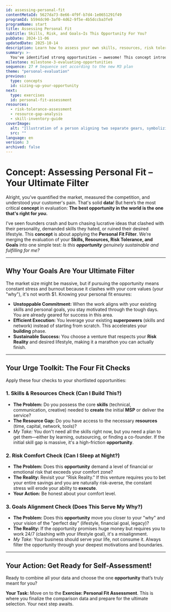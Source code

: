 ```yaml
---
id: assessing-personal-fit
contentMetaId: 5627da73-8e66-4f9f-b7d4-1e0651291f49
programId: b594dc90-3af0-4d62-9f5e-4b5dccba3fe9
programName: start
title: Assessing Personal Fit
subtitle: Skills, Risk, and Goals—Is This Opportunity For You?
pubDate: 2024-11-06
updatedDate: 2025-10-14
description: Learn how to assess your own skills, resources, risk tolerance, and goals against an opportunity to determine if it is truly the right venture for you.
summary: >-
  You've identified strong opportunities – awesome! This concept introduces the ultimate filter: **Personal Fit**. You'll learn to check if an opportunity aligns with your existing skills, available resources, comfort with risk, and personal goals. It's about ensuring your venture is not only profitable but also genuinely fulfilling and sustainable for you.
milestone: milestone-3-evaluating-opportunities
sequence: 27 # Sequence set according to the new M3 plan
theme: "personal-evaluation"
previous:
  type: concepts
  id: sizing-up-your-opportunity
next:
  type: exercises
  id: personal-fit-assessment
resources:
  - risk-tolerance-assessment
  - resource-gap-analysis
  - skill-inventory-guide
coverImage:
  alt: "Illustration of a person aligning two separate gears, symbolizing aligning personal skills with business opportunity."
  src: ""
language: en
version: 3
archived: false
---
```


# Concept: Assessing Personal Fit – Your Ultimate Filter

Alright, you’ve quantified the market, measured the competition, and understood your customer's pain. That's solid **data**! But here’s the most critical **concept** in evaluation: **The best opportunity in the world is the one that's right for *you*.**

I’ve seen founders crash and burn chasing lucrative ideas that clashed with their personality, demanded skills they hated, or ruined their desired lifestyle. This **concept** is about applying the **Personal Fit Filter**. We’re merging the evaluation of your **Skills, Resources, Risk Tolerance, and Goals** into one simple test: *Is this **opportunity** genuinely sustainable and fulfilling for me?*

---

## Why Your Goals Are Your Ultimate Filter

The market size might be massive, but if pursuing the opportunity means constant stress and burnout because it clashes with your core values (your "why"), it's not worth \$1. Knowing your personal fit ensures:

* **Unstoppable Commitment:** When the work aligns with your existing skills and personal goals, you stay motivated through the tough days. You are already geared for success in this area.
* **Efficient Execution:** You leverage your existing **superpowers** (skills and network) instead of starting from scratch. This accelerates your **building** phase.
* **Sustainable Success:** You choose a venture that respects your **Risk Reality** and desired lifestyle, making it a marathon you can actually finish.

---

## Your Urge Toolkit: The Four Fit Checks

Apply these four checks to your shortlisted opportunities:

### 1. Skills & Resources Check (Can I Build This?)

* **The Problem:** Do you possess the core **skills** (technical, communication, creative) needed to **create** the initial **MSP** or deliver the service?
* **The Resource Gap:** Do you have access to the necessary **resources** (time, capital, network, tools)?
* *My Take:* You don't need all the skills right now, but you need a plan to get them—either by learning, outsourcing, or finding a co-founder. If the initial skill gap is massive, it's a high-friction **opportunity**.

### 2. Risk Comfort Check (Can I Sleep at Night?)

* **The Problem:** Does this **opportunity** demand a level of financial or emotional risk that exceeds your comfort zone?
* **The Reality:** Revisit your "Risk Reality." If this venture requires you to bet your entire savings and you are naturally risk-averse, the constant stress will erode your ability to **execute**.
* **Your Action:** Be honest about your comfort level.

### 3. Goals Alignment Check (Does This Serve My Why?)

* **The Problem:** Does this **opportunity** move you closer to your "why" and your vision of the "perfect day" (lifestyle, financial goal, legacy)?
* **The Reality:** If the opportunity promises huge money but requires you to work 24/7 (clashing with your lifestyle goal), it's a misalignment.
* *My Take:* Your business should serve your life, not consume it. Always filter the opportunity through your deepest motivations and boundaries.

---

## Your Action: Get Ready for Self-Assessment!

Ready to combine all your data and choose the one **opportunity** that’s truly meant for you?

**Your Task:** Move on to the **Exercise: Personal Fit Assessment**. This is where you finalize the comparison data and prepare for the ultimate selection. Your next step awaits.